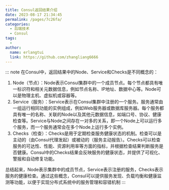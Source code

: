 ```yaml
---
title: Consul返回结果介绍
date: 2023-08-17 21:34:45
permalink: /pages/7c26fa/
categories:
  - 后端技术
  - Consul
tags:
  - 
author: 
  name: erlangtui
  link: https://github.com/zhangliang6666
---
```

::: note
在Consul中，返回结果中的Node、Service和Checks是不同概念的：

1. Node（节点）：Node表示Consul集群中的一个成员节点。每个节点都具有唯一标识符和相关元数据信息，例如节点名称、IP地址、数据中心等。Node可以是物理主机、虚拟机或容器等。
2. Service（服务）：Service表示在Consul集群中注册的一个服务。服务通常由一组运行相同功能的实例组成，例如Web服务器或数据库服务器。每个服务都具有唯一的名称、关联的Node以及其他元数据信息，如端口号、协议、健康检查等。Service与Node之间存在一对多的关系，即一个Node上可以运行多个服务，而一个服务通常会在多个Node上运行多个实例。
3. Checks（检查）：Checks是用于定期检查服务健康状态的机制。检查可以是主动的（由Consul代理发起）或被动的（服务主动报告）。Checks可以检查服务的可达性、性能、资源利用率等方面的指标，并根据检查结果判断服务是否健康。Consul中的Checks结果会反映服务的健康状态，并提供了可视化、警报和自动修复功能。

总结起来，Node表示集群中的成员节点，Service表示注册的服务，Checks表示服务的健康检查。通过这些概念，Consul可以提供服务发现、负载均衡和健康监测等功能，以便于实现分布式系统中的服务管理和容错机制
:::